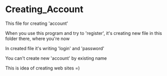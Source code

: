 # Creating_Account
This file for creating 'account'

When you use this program and try to 'register', it's creating new file in this folder there, where you're now

In created file it's writing 'login' and 'password'

You can't create new 'account' by existing name

This is idea of creating web sites =)
